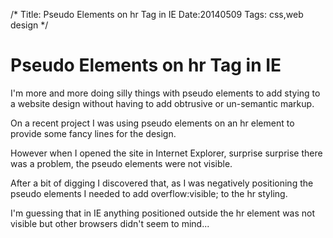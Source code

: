 /*
Title: Pseudo Elements on hr Tag in IE
Date:20140509
Tags: css,web design
*/

# Pseudo Elements on hr Tag in IE

I'm more and more doing silly things with pseudo elements to add stying to a website design without having to add obtrusive or un-semantic markup.

On a recent project I was using pseudo elements on an hr element to provide some fancy lines for the design.

However when I opened the site in Internet Explorer, surprise surprise there was a problem, the pseudo elements were not visible.

After a bit of digging I discovered that, as I was negatively positioning the pseudo elements I needed to add overflow:visible; to the hr styling.

I'm guessing that in IE anything positioned outside the hr element was not visible but other browsers didn't seem to mind...

